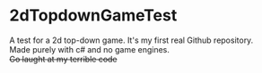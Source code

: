 # 2dTopdownGameTest
A test for a 2d top-down game. It's my first real Github repository.  
Made purely with c# and no game engines.  
~~Go laught at my terrible code~~  
